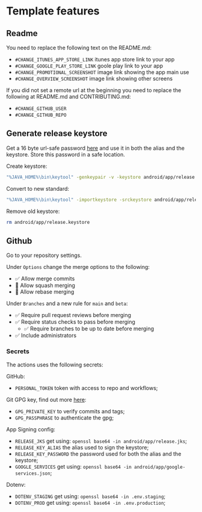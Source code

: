 # Template features

## Readme

You need to replace the following text on the README.md:
- `#CHANGE_ITUNES_APP_STORE_LINK` itunes app store link to your app
- `#CHANGE_GOOGLE_PLAY_STORE_LINK` goole play link to your app
- `#CHANGE_PROMOTIONAL_SCREENSHOT` image link showing the app main use
- `#CHANGE_OVERVIEW_SCREENSHOT` image link showing other screens

If you did not set a remote url at the beginning you need to replace the following at README.md and CONTRIBUTING.md:
- `#CHANGE_GITHUB_USER`
- `#CHANGE_GITHUB_REPO`

## Generate release keystore

Get a 16 byte url-safe password [here](https://generate.plus/en/base64) and use it in both the alias and the keystore. Store this password in a safe location.

Create keystore:
```sh
"%JAVA_HOME%\bin\keytool" -genkeypair -v -keystore android/app/release.keystore -alias com.helloworld -keyalg RSA -keysize 2048 -validity 10000
```
Convert to new standard:
```sh
"%JAVA_HOME%\bin\keytool" -importkeystore -srckeystore android/app/release.keystore -destkeystore android/app/release.jks -deststoretype pkcs12
```
Remove old keystore:
```sh
rm android/app/release.keystore
```

## Github
Go to your repository settings.

Under `Options` change the merge options to the following:
- ✅ Allow merge commits
- 🔲 Allow squash merging
- 🔲 Allow rebase merging

Under `Branches` and a new rule for `main` and `beta`:
- ✅ Require pull request reviews before merging
- ✅ Require status checks to pass before merging
  - ✅ Require branches to be up to date before merging
- ✅ Include administrators

### Secrets

The actions uses the following secrets:

GitHub:
- `PERSONAL_TOKEN` token with access to repo and workflows;

Git GPG key, find out more [here](https://github.com/crazy-max/ghaction-import-gpg):
- `GPG_PRIVATE_KEY` to verify commits and tags;
- `GPG_PASSPHRASE` to authenticate the gpg;

App Signing config:
- `RELEASE_JKS` get using: `openssl base64 -in android/app/release.jks`;
- `RELEASE_KEY_ALIAS` the alias used to sign the keystore;
- `RELEASE_KEY_PASSWORD` the password used for both the alias and the keystore;
- `GOOGLE_SERVICES` get using: `openssl base64 -in android/app/google-services.json`;

Dotenv:
- `DOTENV_STAGING` get using: `openssl base64 -in .env.staging`;
- `DOTENV_PROD` get using: `openssl base64 -in .env.production`;
